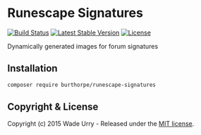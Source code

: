 # Runescape Signatures

[![Build Status](https://travis-ci.org/Burthorpe/runescape-signatures.svg?branch=master)](https://travis-ci.org/Burthorpe/runescape-signatures) [![Latest Stable Version](https://poser.pugx.org/burthorpe/runescape-signatures/v/stable)](https://packagist.org/packages/burthorpe/runescape-signatures) [![License](https://poser.pugx.org/burthorpe/runescape-signatures/license)](https://packagist.org/packages/burthorpe/runescape-signatures)

Dynamically generated images for forum signatures

## Installation

```sh
composer require burthorpe/runescape-signatures
```

## Copyright & License

Copyright (c) 2015 Wade Urry - Released under the [MIT license](LICENSE).
